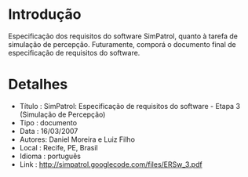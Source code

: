 # Introdução #
Especificação dos requisitos do software SimPatrol, quanto à tarefa de simulação de percepção. Futuramente, comporá o documento final de especificação de requisitos do software.

# Detalhes #
  * Título : SimPatrol: Especificação de requisitos do software - Etapa 3 (Simulação de Percepção)
  * Tipo : documento
  * Data : 16/03/2007
  * Autores: Daniel Moreira e Luiz Filho
  * Local : Recife, PE, Brasil
  * Idioma : português
  * Link : http://simpatrol.googlecode.com/files/ERSw_3.pdf